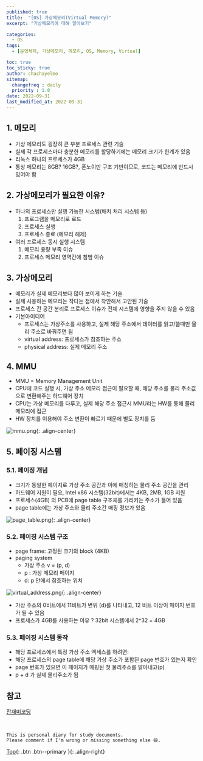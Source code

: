 ```yaml
---
published: true
title:  "[OS] 가상메모리(Virtual Memory)"
excerpt: "가상메모리에 대해 알아보기"

categories:
  - OS
tags:
  - [운영체제, 가상메모리, 메모리, OS, Memory, Virtual]

toc: true
toc_sticky: true
author: chachayelmo
sitemap:
  changefreq : daily
  priority : 1.0
date: 2022-09-31
last_modified_at: 2022-09-31
---
```


## 1. 메모리
- 가상 메모리도 굉장히 큰 부분 프로세스 관련 기술
- 실제 각 프로세스마다 충분한 메모리를 할당하기에는 메모리 크기가 한계가 있음
- 리눅스 하나의 프로세스가 4GB
- 통상 메모리는 8GB? 16GB?, 폰노이만 구조 기반이므로, 코드는 메모리에 반드시 있어야 함

## 2. 가상메모리가 필요한 이유?

- 하나의 프로세스만 실행 가능한 시스템(배치 처리 시스템 등)
    1. 프로그램을 메모리로 로드
    2. 프로세스 실행
    3. 프로세스 종료 (메모리 해제)
- 여러 프로세스 동시 실행 시스템
    1. 메모리 용량 부족 이슈
    2. 프로세스 메모리 영역간에 침범 이슈

## 3. 가상메모리
- 메모리가 실제 메모리보다 많아 보이게 하는 기술
- 실제 사용하는 메모리는 작다는 점에서 착안해서 고안된 기술
- 프로세스 간 공간 분리로 프로세스 이슈가 전체 시스템에 영향을 주지 않을 수 있음
- 기본아이디어
  - 프로세스는 가상주소를 사용하고, 실제 해당 주소에서 데이터를 읽고/쓸때만 물리 주소로 바꿔주면 됨
  - virtual address: 프로세스가 참조하는 주소
  - physical address: 실제 메모리 주소

## 4. MMU
- MMU = Memory Management Unit
- CPU에 코드 실행 시, 가상 주소 메모리 접근이 필요할 때, 해당 주소를 물리 주소값으로 변환해주는 하드웨어 장치
- CPU는 가상 메모리를 다루고, 실제 해당 주소 접근시 MMU라는 HW를 통해 물리 메모리에 접근
- HW 장치를 이용해야 주소 변환이 빠르기 때문에 별도 장치를 둠

![mmu.png](../../assets/images/mmu.png){: .align-center}

## 5. 페이징 시스템

### 5.1. 페이징 개념
- 크기가 동일한 페이지로 가상 주소 공간과 이에 매칭하는 물리 주소 공간을 관리
- 하드웨어 지원이 필요, Intel x86 시스템(32bit)에서는 4KB, 2MB, 1GB 지원
- 프로세스(4GB) 의 PCB에 page table 구조체를 가리키는 주소가 들어 있음
- page table에는 가상 주소와 물리 주소간 매핑 정보가 있음

![page_table.png](../../assets/images/page_table.png){: .align-center}

### 5.2. 페이징 시스템 구조

- page frame: 고정된 크기의 block (4KB)
- paging system
  - 가상 주소 v = (p, d)
  - p : 가상 메모리 페이지
  - d: p 안에서 참조하는 위치

![virtual_address.png](../../assets/images/virtual_address.png){: .align-center}

- 가상 주소의 0비트에서 11비트가 변위 (d)를 나타내고, 12 비트 이상이 페이지 번호가 될 수 있음
- 프로세스가 4GB를 사용하는 이유 ? 32bit 시스템에서 2^32 = 4GB

### 5.3. 페이징 시스템 동작

- 해당 프로세스에서 특정 가상 주소 엑세스를 하려면:
- 해당 프로세스의 page table에 해당 가상 주소가 포함된 page 번호가 있는지 확인
- page 번호가 있으면 이 페이지가 매핑된 첫 물리주소를 알아내고(p)
- p + d 가 실제 물리주소가 됨

## 참고
[잔재미코딩](https://www.fun-coding.org/virtualmemory.html)

<br>

    This is personal diary for study documents.
    Please comment if I'm wrong or missing something else 😄. 

[Top](#){: .btn .btn--primary }{: .align-right}